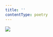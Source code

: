 ```yaml
---
title: ''
contentType: poetry
---
```


<section>

![](../Images/OBALKA01-0004593972.jpg)

</section>
